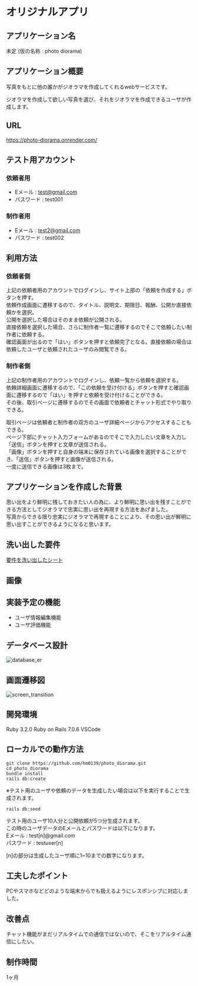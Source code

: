 # オリジナルアプリ
## アプリケーション名
未定 (仮の名称 : photo diorama)
## アプリケーション概要
写真をもとに他の誰かがジオラマを作成してくれるwebサービスです。

ジオラマを作成して欲しい写真を選び、それをジオラマを作成できるユーザが作成します。

## URL
https://photo-diorama.onrender.com/

## テスト用アカウント
### 依頼者用
- Eメール : test@gmail.com
- パスワード : test001

### 制作者用
- Eメール : test2@gmail.com
- パスワード : test002

## 利用方法
### 依頼者側
上記の依頼者用のアカウントでログインし、サイト上部の「依頼を作成する」ボタンを押す。  
依頼作成画面に遷移するので、タイトル、説明文、期限日、報酬、公開か直接依頼かを選択。  
公開を選択した場合はそのまま依頼が公開される。  
直接依頼を選択した場合、さらに制作者一覧に遷移するのでそこで依頼したい制作者に依頼する。  
確認画面が出るので「はい」ボタンを押すと依頼完了となる。直接依頼の場合は依頼したユーザと依頼されたユーザのみ閲覧できる。

### 制作者側
上記の制作者用のアカウントでログインし、依頼一覧から依頼を選択する。  
依頼詳細画面に遷移するので、「この依頼を受け付ける」ボタンを押すと確認画面に遷移するので「はい」を押すと依頼を受け付けることができる。  
その後、取引ページに遷移するのでその画面で依頼者とチャット形式でやり取りできる。

取引ページは依頼者と制作者の双方のユーザ詳細ページからアクセスすることもできる。  
ページ下部にチャット入力フォームがあるのでそこで入力したい文章を入力し「送信」ボタンを押すと文章が送信される。  
「画像」ボタンを押すと自身の端末に保存されている画像を選択することができ、「送信」ボタンを押すと画像が送信される。  
一度に送信できる画像は3枚まで。

## アプリケーションを作成した背景
思い出をより鮮明に残しておきたい人の為に、より鮮明に思い出を残すことができる方法としてジオラマで忠実に思い出を再現する方法をあげました。<br>
写真からできる限り忠実にジオラマで再現することにより、その思い出が鮮明に思い出すことができるようになると思います。


## 洗い出した要件

[要件を洗い出したシート](https://docs.google.com/spreadsheets/d/16DZXTBz_CMKtWmyIvCmSbAJTxYaoNnEXWEuYn13OwKs/edit)

## 画像

## 実装予定の機能
- ユーザ情報編集機能
- ユーザ評価機能

## データベース設計
![database_er](https://github.com/hm0139/photo_diorama/assets/137053375/50654d69-772e-467c-84f5-bbc37132b58f)

## 画面遷移図
![screen_transition](https://github.com/hm0139/photo_diorama/assets/137053375/b3fed8b1-7162-48b6-9d3c-e49ff8fdcd51)

## 開発環境
Ruby 3.2.0
Ruby on Rails 7.0.6
VSCode

## ローカルでの動作方法
```
git clone https://github.com/hm0139/photo_diorama.git
cd photo_diorama
bundle install
rails db:create
```
※テスト用のユーザや依頼のデータを生成したい場合は以下を実行することで生成されます。
```
rails db:seed
```
テスト用のユーザ10人分と公開依頼が5つ分生成されます。  
この時のユーザデータのEメールとパスワードは以下になります。  
Eメール : test[n]@gmail.com  
パスワード : testuser[n]

[n]の部分は生成したユーザ順に1~10までの数字になります。

## 工夫したポイント
PCやスマホなどどのような端末からでも扱えるようにレスポンシブに対応しました。

## 改善点
チャット機能がまだリアルタイムでの通信ではないので、そこをリアルタイム通信にしたい。

## 制作時間
1ヶ月
